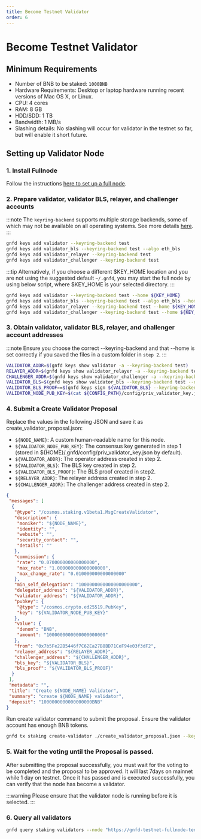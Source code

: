 ```yaml
---
title: Become Testnet Validator
order: 6
---
```


# Become Testnet Validator

## Minimum Requirements

- Number of BNB to be staked: `1000BNB`
- Hardware Requirements:  Desktop or laptop hardware running recent versions of Mac OS X, or Linux.
- CPU: 4 cores
- RAM: 8 GB
- HDD/SDD: 1 TB
- Bandwidth: 1 MB/s
- Slashing details: No slashing will occur for validator in the testnet so far, but will enable it short future.

## Setting up Validator Node

### 1. Install Fullnode

Follow the instructions [here to set up a full node](./run-testnet-node.md).

### 2. Prepare validator, validator BLS, relayer, and challenger accounts

:::note
The `keyring-backend` supports multiple storage backends, some of which may not be available on all operating systems.
See more details [here](../../../sdks/key-management.md).
:::

```bash
gnfd keys add validator --keyring-backend test
gnfd keys add validator_bls --keyring-backend test --algo eth_bls
gnfd keys add validator_relayer --keyring-backend test
gnfd keys add validator_challenger --keyring-backend test
```

:::tip
Alternatively, if you choose a different $KEY_HOME location and you are not using the suggested default `~/.gnfd`, you may start the full node by using below script, where $KEY_HOME is your selected directory.
:::

```bash
gnfd keys add validator --keyring-backend test --home ${KEY_HOME}
gnfd keys add validator_bls --keyring-backend test --algo eth_bls --home ${KEY_HOME}
gnfd keys add validator_relayer --keyring-backend test --home ${KEY_HOME}
gnfd keys add validator_challenger --keyring-backend test --home ${KEY_HOME}
```

### 3.  Obtain validator, validator BLS, relayer, and challenger account addresses

:::note
Ensure you choose the correct --keyring-backend and that --home is set correctly if you saved the files in a custom folder in `step 2`.
:::

```bash
VALIDATOR_ADDR=$(gnfd keys show validator -a --keyring-backend test)
RELAYER_ADDR=$(gnfd keys show validator_relayer -a --keyring-backend test)
CHALLENGER_ADDR=$(gnfd keys show validator_challenger -a --keyring-backend test)
VALIDATOR_BLS=$(gnfd keys show validator_bls --keyring-backend test --output json | jq -r '.pubkey_hex')
VALIDATOR_BLS_PROOF==$(gnfd keys sign ${VALIDATOR_BLS} --keyring-backend test --from validator_bls)
VALIDATOR_NODE_PUB_KEY=$(cat ${CONFIG_PATH}/config/priv_validator_key.json | jq -r '.pub_key.value')
```

### 4. Submit a Create Validator Proposal
Replace the values in the following JSON and save it as create_validator_proposal.json:

- `${NODE_NAME}`: A custom human-readable name for this node.
- `${VALIDATOR_NODE_PUB_KEY}`: The consensus key generated in step 1 (stored in ${HOME}/.gnfd/config/priv_validator_key.json by default).
- `${VALIDATOR_ADDR}`: The operator address created in step 2.
- `${VALIDATOR_BLS}`: The BLS key created in step 2.
- `${VALIDATOR_BLS_PROOF}`: The BLS proof created in step2.
- `${RELAYER_ADDR}`: The relayer address created in step 2.
- `${CHALLENGER_ADDR}`: The challenger address created in step 2.

```json
{
 "messages": [
  {
   "@type": "/cosmos.staking.v1beta1.MsgCreateValidator",
   "description": {
    "moniker": "${NODE_NAME}",
    "identity": "",
    "website": "",
    "security_contact": "",
    "details": ""
   },
   "commission": {
    "rate": "0.070000000000000000",
    "max_rate": "1.000000000000000000",
    "max_change_rate": "0.010000000000000000"
   },
   "min_self_delegation": "1000000000000000000000",
   "delegator_address": "${VALIDATOR_ADDR}",
   "validator_address": "${VALIDATOR_ADDR}",
   "pubkey": {
    "@type": "/cosmos.crypto.ed25519.PubKey",
    "key": "${VALIDATOR_NODE_PUB_KEY}"
   },
   "value": {
    "denom": "BNB",
    "amount": "1000000000000000000000"
   },
   "from": "0x7b5Fe22B5446f7C62Ea27B8BD71CeF94e03f3dF2",
   "relayer_address": "${RELAYER_ADDR}",
   "challenger_address": "${CHALLENGER_ADDR}",
   "bls_key": "${VALIDATOR_BLS}", 
   "bls_proof": "${VALIDATOR_BLS_PROOF}"
  }
 ],
 "metadata": "",
 "title": "Create ${NODE_NAME} Validator",
 "summary": "create ${NODE_NAME} validator",
 "deposit": "1000000000000000000BNB"
}
```

Run create validator command to submit the proposal. Ensure the validator account has enough BNB tokens.
```bash
gnfd tx staking create-validator ./create_validator_proposal.json --keyring-backend test --chain-id "greenfield_5600-1" --from ${VALIDATOR_ADDR} --node "https://gnfd-testnet-fullnode-tendermint-us.bnbchain.org:443" -b sync --gas "200000000" --fees "1000000000000000000BNB" --yes
```

### 5. Wait for the voting until the Proposal is passed.

After submitting the proposal successfully, you must wait for the voting to be completed and the proposal to be approved.
It will last 7days on mainnet while 1 day on testnet. Once it has passed and is executed successfully, 
you can verify that the node has become a validator. 

:::warning
Please ensure that the validator node is running before it is selected.
:::

### 6. Query all validators
```bash
gnfd query staking validators --node "https://gnfd-testnet-fullnode-tendermint-us.bnbchain.org:443"
```
